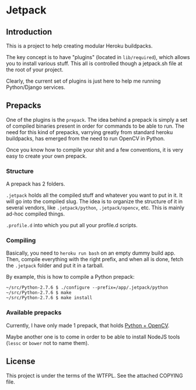 Jetpack
=======

Introduction
------------

This is a project to help creating modular Heroku buildpacks.

The key concept is to have "plugins" (located in `lib/required`), which allows you to install various stuff. This all is
controlled though a jetpack.sh file at the root of your project.

Clearly, the current set of plugins is just here to help me running Python/Django services.


Prepacks
--------

One of the plugins is the `prepack`. The idea behind a prepack is simply a set of compiled binaries present in order for
commands to be able to run. The need for this kind of prepacks, varrying greatly from standard heroku buildpacks, has
emerged from the need to run OpenCV in Python.

Once you know how to compile your shit and a few conventions, it is very easy to create your own prepack.

### Structure

A prepack has 2 folders.

`.jetpack` holds all the compiled stuff and whatever you want to put in it. It will go into the compiled slug. The idea
is to organize the structure of it in several vendors, like `.jetpack/python`, `.jetpack/opencv`, etc. This is mainly
ad-hoc compiled things.

`.profile.d` into which you put all your profile.d scripts.

### Compiling

Basically, you need to `heroku run bash` on an empty dummy build app. Then, compile everything with the right prefix,
and when all is done, fetch the `.jetpack` folder and put it in a tarball.

By example, this is how to compile a Python prepack:

```
~/src/Python-2.7.6 $ ./configure --prefix=/app/.jetpack/python
~/src/Python-2.7.6 $ make
~/src/Python-2.7.6 $ make install
```

### Available prepacks

Currently, I have only made 1 prepack, that holds [Python + OpenCV](https://s3.amazonaws.com/activkonnect/jetpack/python-with-opencv_1.2.0.tar.gz).

Maybe another one is to come in order to be able to install NodeJS tools (`lessc` or `bower` not to name them).


License
-------

This project is under the terms of the WTFPL. See the attached COPYING file.
